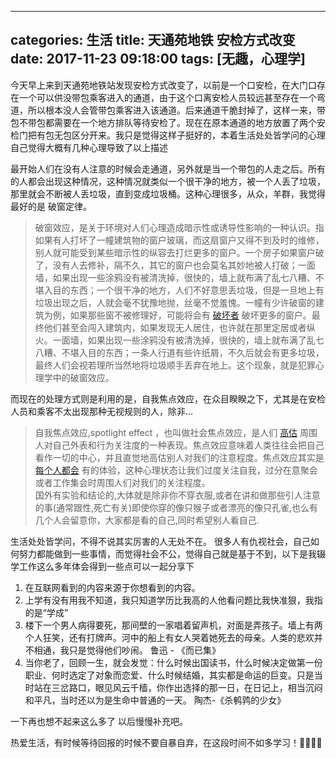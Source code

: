 ----
categories: 生活
title: 天通苑地铁 安检方式改变
date: 2017-11-23 09:18:00
tags: [无趣，心理学]
---

今天早上来到天通苑地铁站发现安检方式改变了，以前是一个口安检，在大门口存在一个可以供没带包乘客进入的通道，由于这个口离安检人员较远甚至存在一个弯道，所以根本没人会管带包乘客进入该通道。后来通道干脆封掉了，这样一来，带包不带包都需要在一个地方排队等待安检了。现在在原本通道的地方放置了两个安检门把有包无包区分开来。我只是觉得这样子挺好的，本着生活处处皆学问的心理自己觉得大概有几种心理导致了以上描述
<!-- more -->

最开始人们在没有人注意的时候会走通道，另外就是当一个带包的人走之后。所有的人都会出现这种情况，这种情况就类似一个很干净的地方，被一个人丢了垃圾，那里就会不断被人丢垃圾，直到变成垃圾桶。这种心理很多，从众，羊群，我觉得最好的是 破窗定律。

> 破窗效应，是关于环境对人们心理造成暗示性或诱导性影响的一种认识。指如果有人打坏了一幢建筑物的窗户玻璃，而这扇窗户又得不到及时的维修，别人就可能受到某些暗示性的纵容去打烂更多的窗户。一个房子如果窗户破了，没有人去修补，隔不久，其它的窗户也会莫名其妙地被人打破；一面墙，如果出现一些涂鸦没有被清洗掉，很快的，墙上就布满了乱七八糟、不堪入目的东西；一个很干净的地方，人们不好意思丢垃圾，但是一旦地上有垃圾出现之后，人就会毫不犹豫地抛，丝毫不觉羞愧。一幢有少许破窗的建筑为例，如果那些窗不被修理好，可能将会有 [破坏者](https://link.zhihu.com/?target=http%3A//kb.kkyuyin.com/item/a6ee85e3ee4639a2dc5ba8f11b79918a.html) 破坏更多的窗户。最终他们甚至会闯入建筑内，如果发现无人居住，也许就在那里定居或者纵火。一面墙，如果出现一些涂鸦没有被清洗掉，很快的，墙上就布满了乱七八糟、不堪入目的东西；一条人行道有些许纸屑，不久后就会有更多垃圾，最终人们会视若理所当然地将垃圾顺手丢弃在地上。这个现象，就是犯罪心理学中的破窗效应。  


而现在的处理方式则是利用的是，自我焦点效应，在众目睽睽之下，尤其是在安检人员和乘客不太出现那种无视规则的人，除非…

> 自我焦点效应,spotlight effect ，也叫做社会焦点效应，是人们 [高估](https://link.zhihu.com/?target=http%3A//www.bing.com/knows/%25E9%25AB%2598%25E4%25BC%25B0) 周围人对自己外表和行为关注度的一种表现。焦点效应意味着人类往往会把自己看作一切的中心，并且直觉地高估别人对我们的注意程度。焦点效应其实是 [每个人都会](https://link.zhihu.com/?target=http%3A//www.bing.com/knows/%25E6%25AF%258F%25E4%25B8%25AA%25E4%25BA%25BA%25E9%2583%25BD%25E4%25BC%259A) 有的体验，这种心理状态让我们过度关注自我，过分在意聚会或者工作集会时周围人们对我们的关注程度。  
> 国外有实验和结论的,大体就是除非你不穿衣服,或者在讲和做那些引人注意的事(通常跟性,死亡有关)即使你穿的像只猴子或者漂亮的像只孔雀,也么有几个人会留意你，大家都是看的自己,同时希望别人看自己.  

生活处处皆学问，不得不说其实厉害的人无处不在。 很多人有仇视社会，自己如何努力都能做到一些事情，而觉得社会不公，觉得自己就是基于不到，以下是我辍学工作这么多年体会得到一些点可以一起分享下

1. 在互联网看到的内容来源于你想看到的内容。
2. 上学有没有用我不知道，我只知道学历比我高的人他看问题比我快准狠，我指的是“学成”
3. 楼下一个男人病得要死，那间壁的一家唱着留声机，对面是弄孩子。墙上有两个人狂笑，还有打牌声。河中的船上有女人哭着她死去的母亲。人类的悲欢并不相通，我只是觉得他们吵闹。 鲁迅 - 《而已集》
4. 当你老了，回顾一生，就会发觉：什么时候出国读书，什么时候决定做第一份职业、何时选定了对象而恋爱、什么时候结婚，其实都是命运的巨变。只是当时站在三岔路口，眼见风云千樯，你作出选择的那一日，在日记上，相当沉闷和平凡，当时还以为是生命中普通的一天。 陶杰-《杀鹌鹑的少女》


一下再也想不起来这么多了 以后慢慢补充吧。

热爱生活，有时候等待回报的时候不要自暴自弃，在这段时间不如多学习！🎉🎉🎉🎉
